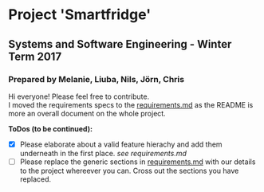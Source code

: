 # Project 'Smartfridge'

## Systems and Software Engineering - Winter Term 2017

### Prepared by Melanie, Liuba, Nils, Jörn, Chris

Hi everyone!  Please feel free to contribute.   
I moved the requirements specs to the [requirements.md](https://github.com/ndoering/smartfridge/blob/master/documents/requirements.md) as the README is more an overall document on the whole project.

**ToDos (to be continued):**

- [x] Please elaborate about a valid feature hierachy and add them underneath in the first place. *see requirements.md*
- [ ] Please replace the generic sections in [requirements.md](https://github.com/ndoering/smartfridge/blob/master/documents/requirements.md) with our details to the project whereever you can. Cross out the sections you have replaced.
